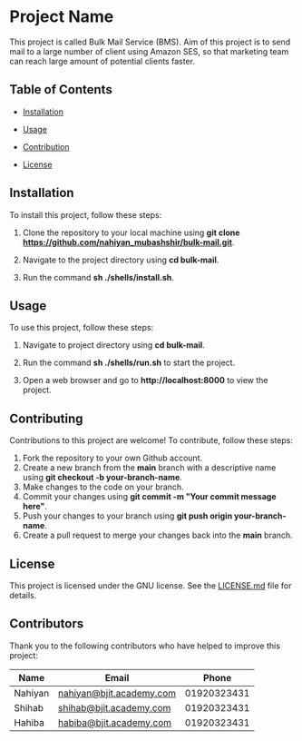 # Project Name

This project is called Bulk Mail Service (BMS). Aim of this project is to send mail to a large number of client using Amazon SES, so that marketing team can reach large amount of potential clients faster.

## Table of Contents

- [Installation](#installation)

- [Usage](#usage)

- [Contribution](#contribution)

- [License](#license)

## Installation

To install this project, follow these steps:

1. Clone the repository to your local machine using  **git clone https://github.com/nahiyan_mubashshir/bulk-mail.git**.

2. Navigate to the project directory using **cd bulk-mail**.

3. Run the command **sh ./shells/install.sh**.

## Usage

To use this project, follow these steps:

1. Navigate to project directory using **cd bulk-mail**.

2. Run the command **sh ./shells/run.sh** to start the project.

3. Open a web browser and go to **http://localhost:8000** to view the project.

## Contributing

Contributions to this project are welcome! To contribute, follow these steps:

1. Fork the repository to your own Github account.
2. Create a new branch from the **main** branch with a descriptive name using **git checkout -b your-branch-name**.
3. Make changes to the code on your branch.
4. Commit your changes using **git commit -m "Your commit message here"**.
5. Push your changes to your branch using **git push origin your-branch-name**.
6. Create a pull request to merge your changes back into the **main** branch.

## License

This project is licensed under the GNU license. See the [LICENSE.md](#file-link) file for details.

## Contributors

Thank you to the following contributors who have helped to improve this project:

| Name    | Email                    | Phone       |
| ------- | ------------------------ | ----------- |
| Nahiyan | nahiyan@bjit.academy.com | 01920323431 |
| Shihab  | shihab@bjit.academy.com  | 01920323431 |
| Hahiba  | habiba@bjit.academy.com  | 01920323431 |
















































